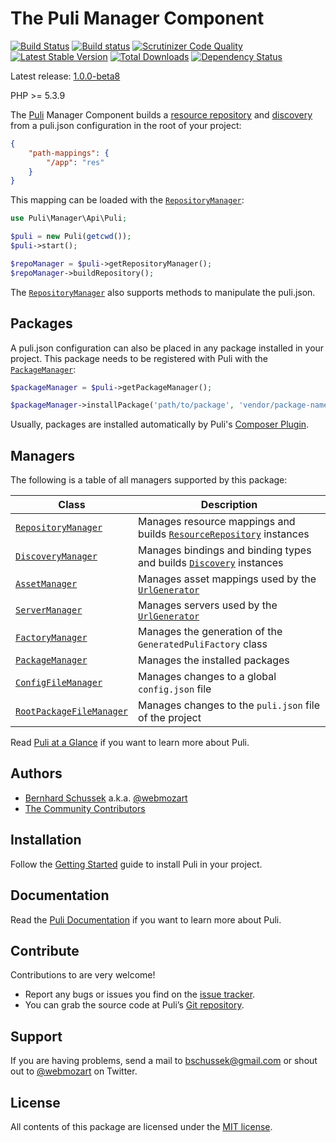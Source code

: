 The Puli Manager Component
==========================

[![Build Status](https://travis-ci.org/puli/manager.svg?branch=master)](https://travis-ci.org/puli/manager)
[![Build status](https://ci.appveyor.com/api/projects/status/eb5apotdnp0h021b/branch/master?svg=true)](https://ci.appveyor.com/project/webmozart/manager/branch/master)
[![Scrutinizer Code Quality](https://scrutinizer-ci.com/g/puli/manager/badges/quality-score.png?b=master)](https://scrutinizer-ci.com/g/puli/manager/?branch=master)
[![Latest Stable Version](https://poser.pugx.org/puli/manager/v/stable.svg)](https://packagist.org/packages/puli/manager)
[![Total Downloads](https://poser.pugx.org/puli/manager/downloads.svg)](https://packagist.org/packages/puli/manager)
[![Dependency Status](https://www.versioneye.com/php/puli:manager/1.0.0/badge.svg)](https://www.versioneye.com/php/puli:manager/1.0.0)

Latest release: [1.0.0-beta8](https://packagist.org/packages/puli/manager#1.0.0-beta8)

PHP >= 5.3.9

The [Puli] Manager Component builds a [resource repository] and [discovery] from 
a puli.json configuration in the root of your project:

```json
{
    "path-mappings": {
        "/app": "res"
    }
}
```

This mapping can be loaded with the [`RepositoryManager`]:

```php
use Puli\Manager\Api\Puli;

$puli = new Puli(getcwd());
$puli->start();

$repoManager = $puli->getRepositoryManager();
$repoManager->buildRepository();
```

The [`RepositoryManager`] also supports methods to manipulate the puli.json.

Packages
--------

A puli.json configuration can also be placed in any package installed in your
project. This package needs to be registered with Puli with the 
[`PackageManager`]:

```php
$packageManager = $puli->getPackageManager();

$packageManager->installPackage('path/to/package', 'vendor/package-name');
```

Usually, packages are installed automatically by Puli's [Composer Plugin].

Managers
--------

The following is a table of all managers supported by this package:

Class                      | Description
-------------------------- | -------------
[`RepositoryManager`]      | Manages resource mappings and builds [`ResourceRepository`] instances
[`DiscoveryManager`]       | Manages bindings and binding types and builds [`Discovery`] instances
[`AssetManager`]           | Manages asset mappings used by the [`UrlGenerator`]
[`ServerManager`]          | Manages servers used by the [`UrlGenerator`]
[`FactoryManager`]         | Manages the generation of the `GeneratedPuliFactory` class
[`PackageManager`]         | Manages the installed packages
[`ConfigFileManager`]      | Manages changes to a global `config.json` file
[`RootPackageFileManager`] | Manages changes to the `puli.json` file of the project

Read [Puli at a Glance] if you want to learn more about Puli.

Authors
-------

* [Bernhard Schussek] a.k.a. [@webmozart]
* [The Community Contributors]

Installation
------------

Follow the [Getting Started] guide to install Puli in your project.

Documentation
-------------

Read the [Puli Documentation] if you want to learn more about Puli.

Contribute
----------

Contributions to are very welcome!

* Report any bugs or issues you find on the [issue tracker].
* You can grab the source code at Puli’s [Git repository].

Support
-------

If you are having problems, send a mail to bschussek@gmail.com or shout out to
[@webmozart] on Twitter.

License
-------

All contents of this package are licensed under the [MIT license].

[Puli]: http://puli.io
[resource repository]: https://github.com/puli/repository
[discovery]: https://github.com/puli/discovery
[Composer Plugin]: https://github.com/puli/composer-plugin
[Bernhard Schussek]: http://webmozarts.com
[The Community Contributors]: https://github.com/puli/manager/graphs/contributors
[Getting Started]: http://docs.puli.io/en/latest/getting-started.html
[Puli Documentation]: http://docs.puli.io/en/latest/index.html
[Puli at a Glance]: http://docs.puli.io/en/latest/at-a-glance.html
[issue tracker]: https://github.com/puli/issues/issues
[Git repository]: https://github.com/puli/manager
[@webmozart]: https://twitter.com/webmozart
[MIT license]: LICENSE
[`RepositoryManager`]: http://api.puli.io/latest/class-Puli.Manager.Api.Repository.RepositoryManager.html
[`PackageManager`]: http://api.puli.io/latest/class-Puli.Manager.Api.Package.PackageManager.html
[`DiscoveryManager`]: http://api.puli.io/latest/class-Puli.Manager.Api.Discovery.DiscoveryManager.html
[`AssetManager`]: http://api.puli.io/latest/class-Puli.Manager.Api.Asset.AssetManager.html
[`ServerManager`]: http://api.puli.io/latest/class-Puli.Manager.Api.Server.ServerManager.html
[`FactoryManager`]: http://api.puli.io/latest/class-Puli.Manager.Api.Factory.FactoryManager.html
[`ConfigFileManager`]: http://api.puli.io/latest/class-Puli.Manager.Api.Config.ConfigFileManager.html
[`RootPackageFileManager`]: http://api.puli.io/latest/class-Puli.Manager.Api.Package.RootPackageFileManager.html
[`ResourceRepository`]: http://api.puli.io/latest/class-Puli.Repository.Api.ResourceRepository.html
[`Discovery`]: http://api.puli.io/latest/class-Puli.Discovery.Api.Discovery.html
[`UrlGenerator`]: http://api.puli.io/latest/class-Puli.UrlGenerator.Api.UrlGenerator.html
